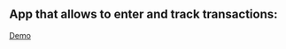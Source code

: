 ## App that allows to enter and track transactions:

[Demo](https://infallible-kare-2c99d5.netlify.app/)

